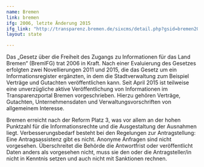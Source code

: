 ```yaml
---
name: Bremen
link: bremen
ifg: 2006, letzte Änderung 2015
ifg_link: "http://transparenz.bremen.de/sixcms/detail.php?gsid=bremen2014_tp.c.67770.de&asl=bremen203_tpgesetz.c.55340.de&template=20_gp_ifg_meta_detail_d"
layout: state

---
```

Das „Gesetz über die Freiheit des Zugangs zu Informationen für das Land Bremen“ (BremIFG) trat 2006 in Kraft. Nach einer
Evaluierung des Gesetzes erfolgten zwei Novellierungen 2011 und 2015, die das Gesetz um ein Informationsregister ergänzten,
in dem die Stadtverwaltung zum Beispiel Verträge und Gutachten veröffentlichen kann. Seit April 2015 ist teilweise
eine unverzügliche aktive Veröffentlichung von Informationen im Transparenzportal Bremen vorgeschrieben. Hierzu gehören
Verträge, Gutachten, Unternehmensdaten und Verwaltungsvorschriften von allgemeinem Interesse.

Bremen erreicht nach der Reform Platz 3, was vor allem an der hohen Punktzahl für die Informationsrechte und die Ausgestaltung
der Ausnahmen liegt. Verbesserungsbedarf besteht bei den Regelungen zur Antragstellung: Eine Antragsassistenz gibt
es nicht. Anonyme Anfragen sind nicht vorgesehen. Überschreitet die Behörde die Antwortfrist oder veröffentlicht Daten
anders als vorgesehen nicht, muss sie den oder die Antragsteller/in nicht in Kenntnis setzen und auch nicht mit Sanktionen
rechnen.

